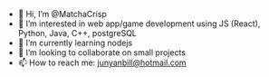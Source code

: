 - 👋 Hi, I’m @MatchaCrisp
- 👀 I’m interested in web app/game development using JS (React), Python, Java, C++, postgreSQL
- 🌱 I’m currently learning nodejs
- 💞️ I’m looking to collaborate on small projects
- 📫 How to reach me: junyanbill@hotmail.com

<!---
MatchaCrisp/MatchaCrisp is a ✨ special ✨ repository because its `README.md` (this file) appears on your GitHub profile.
You can click the Preview link to take a look at your changes.
--->
